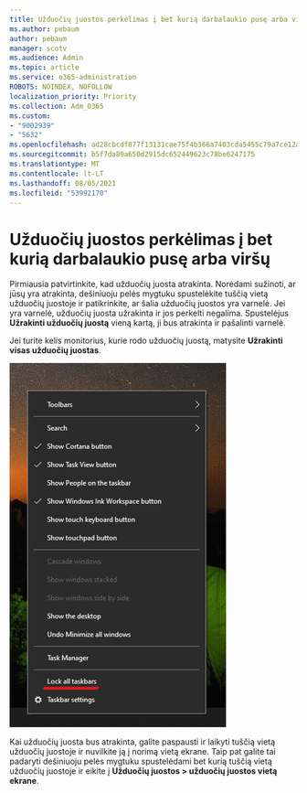```yaml
---
title: Užduočių juostos perkėlimas į bet kurią darbalaukio pusę arba viršų
ms.author: pebaum
author: pebaum
manager: scotv
ms.audience: Admin
ms.topic: article
ms.service: o365-administration
ROBOTS: NOINDEX, NOFOLLOW
localization_priority: Priority
ms.collection: Adm_O365
ms.custom:
- "9002939"
- "5632"
ms.openlocfilehash: ad28cbcdf877f13131cae75f4b366a7403cda5455c79a7ce12a0ed0e484ba6d2
ms.sourcegitcommit: b5f7da89a650d2915dc652449623c78be6247175
ms.translationtype: MT
ms.contentlocale: lt-LT
ms.lasthandoff: 08/05/2021
ms.locfileid: "53992170"
---
```

# <a name="move-the-taskbar-to-either-side-or-the-top-of-your-desktop"></a>Užduočių juostos perkėlimas į bet kurią darbalaukio pusę arba viršų

Pirmiausia patvirtinkite, kad užduočių juosta atrakinta. Norėdami sužinoti, ar jūsų yra atrakinta, dešiniuoju pelės mygtuku  spustelėkite tuščią vietą užduočių juostoje ir patikrinkite, ar šalia užduočių juostos yra varnelė. Jei yra varnelė, užduočių juosta užrakinta ir jos perkelti negalima. Spustelėjus **Užrakinti užduočių juostą** vieną kartą, ji bus atrakinta ir pašalinti varnelė.

Jei turite kelis monitorius, kurie rodo užduočių juostą, matysite **Užrakinti visas užduočių juostas**.

![Užrakinti visas užduočių juostas](media/lock-all-taskbars.png)

Kai užduočių juosta bus atrakinta, galite paspausti ir laikyti tuščią vietą užduočių juostoje ir nuvilkite ją į norimą vietą ekrane. Taip pat galite tai padaryti dešiniuoju pelės mygtuku spustelėdami bet kurią tuščią vietą užduočių juostoje ir eikite į **[](ms-settings:taskbar?activationSource=GetHelp) Užduočių juostos > užduočių juostos vietą ekrane**.
